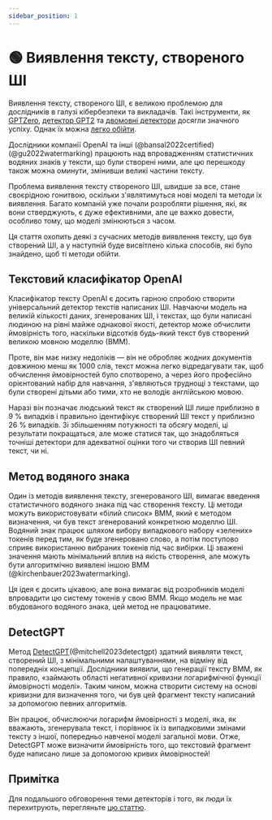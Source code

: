 ```yaml
---
sidebar_position: 1
--- 
```


# 🟢 Виявлення тексту, створеного ШІ

Виявлення тексту, створеного ШІ, є великою проблемою для дослідників в галузі кібербезпеки та викладачів. Такі інструменти, як [GPTZero](https://gptzero.me), [детектор GPT2](https://openai-openai-detector.hf.space) та [двомовні детектори](https://github.com/Hello-SimpleAI/chatgpt-comparison-detection) досягли значного успіху. Однак їх можна [легко обійти](https://learnprompting.org/docs/miscl/trickery).

Дослідники компанії OpenAI та інші (@bansal2022certified) (@gu2022watermarking) працюють над впровадженням статистичних водяних знаків у тексти, що були створені ними, але цю перешкоду також можна оминути, змінивши великі частини тексту.

Проблема виявлення тексту створеного ШІ, швидше за все, стане своєрідною гонитвою, оскільки з'являтимуться нові моделі та методи їх виявлення. Багато компаній уже почали розробляти рішення, які, як вони стверджують, є дуже ефективними, але це важко довести, особливо тому, що моделі змінюються з часом.

Ця стаття охопить деякі з сучасних методів виявлення тексту, що був створений ШІ, а у наступній буде висвітлено кілька способів, які було знайдено, щоб ті методи обійти.

## Текстовий класифікатор OpenAI

Класифікатор тексту OpenAI [](https://platform.openai.com/ai-text-classifier) є досить гарною спробою створити універсальний детектор текстів написаних ШІ. Навчаючи модель на великій кількості даних, згенерованих ШІ, і текстах, що були написані людиною на рівні майже однакової якості, детектор може обчислити ймовірність того, наскільки відсотків будь-який текст був створений великою мовною моделлю (ВММ).

Проте, він має низку недоліків — він не обробляє жодних документів довжиною менш як 1000 слів, текст можна легко відредагувати так, щоб обчислення ймовірностей було спотворено, а через його професійно орієнтований набір для навчання, з'являються труднощі з текстами, що були створені дітьми або тими, хто не володіє англійською мовою.

Наразі він позначає людський текст як створений ШІ лише приблизно в 9 % випадків і правильно ідентифікує створений ШІ текст у приблизно 26 % випадків. Зі збільшенням потужності та обсягу моделі, ці результати покращаться, але може статися так, що знадобляться точніші детектори для адекватної оцінки того чи створив ШІ певний текст, чи ні.

## Метод водяного знака

Один із методів виявлення тексту, згенерованого ШІ, вимагає введення статистичного водяного знака під час створення тексту. Ці методи можуть використовувати «білий список» ВММ, який є методом визначення, чи був текст згенерований конкретною моделлю ШІ. Водяний знак працює шляхом вибору випадкового набору «зелених» токенів перед тим, як буде згенеровано слово, а потім поступово сприяє використанню вибраних токенів під час вибірки. Ці зважені значення мають мінімальний вплив на якість створення, але можуть бути алгоритмічно виявлені іншою ВММ (@kirchenbauer2023watermarking).

Ця ідея є досить цікавою, але вона вимагає від розробників моделі впровадити цю систему токенів у свою ВММ. Якщо модель не має вбудованого водяного знака, цей метод не працюватиме.

## DetectGPT

Метод [DetectGPT](https://detectgpt.ericmitchell.ai/)(@mitchell2023detectgpt) здатний виявляти текст, створений ШІ, з мінімальними налаштуваннями, на відміну від попередніх концепції. Дослідники виявили, що генерації тексту ВММ, як правило, «займають області негативної кривизни логарифмічної функції ймовірності моделі». Таким чином, можна створити систему на основі кривизни для визначення того, чи був цей фрагмент тексту написаний за допомогою певних алгоритмів.

Він працює, обчислюючи логарифм ймовірності з моделі, яка, як вважають, згенерувала текст, і порівнює їх із випадковими змінами тексту з іншої, попередньо навченої моделі загальної мови. Отже, DetectGPT може визначити ймовірність того, що текстовий фрагмент буде написано лише за допомогою кривих ймовірностей!

## Примітка

Для подальшого обговорення теми детекторів і того, як люди їх перехитрують, перегляньте [цю статтю](https://learnprompting.org/docs/miscl/trickery).
